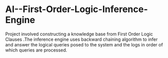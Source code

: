 # AI--First-Order-Logic-Inference-Engine

Project involved constructing a knowledge base from First Order Logic Clauses .The inference engine uses backward chaining algorithm to infer and answer the logical queries posed to the system and the logs in order of which queries are processed.
